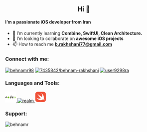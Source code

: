 <h2 align="center">Hi 👋</h2>
<h4>I’m a passionate iOS developer from Iran</h4>

- 🌱 I’m currently learning **Combine, SwiftUI, Clean Architecture.**
- 👯 I’m looking to collaborate on **awesome iOS projects**
- 📫 How to reach me **b.rakhshani77@gmail.com**

<h3 align="left">Connect with me:</h3>
<p align="left">
<a href="https://linkedin.com/in/behnamr98" target="blank"><img align="center" src="https://raw.githubusercontent.com/rahuldkjain/github-profile-readme-generator/master/src/images/icons/Social/linked-in-alt.svg" alt="behnamr98" height="30" width="40" /></a>
<a href="https://stackoverflow.com/users/7435842/behnam-rakhshani" target="blank"><img align="center" src="https://raw.githubusercontent.com/rahuldkjain/github-profile-readme-generator/master/src/images/icons/Social/stack-overflow.svg" alt="7435842/behnam-rakhshani" height="30" width="40" /></a>
<a href="https://www.leetcode.com/user9298ra" target="blank"><img align="center" src="https://raw.githubusercontent.com/rahuldkjain/github-profile-readme-generator/master/src/images/icons/Social/leet-code.svg" alt="user9298ra" height="30" width="40" /></a>
</p>

<h3 align="left">Languages and Tools:</h3>
<p align="left"> <a href="https://nodejs.org" target="_blank" rel="noreferrer"> <img src="https://raw.githubusercontent.com/devicons/devicon/master/icons/nodejs/nodejs-original-wordmark.svg" alt="nodejs" width="35" height="35"/> </a> <a href="https://realm.io/" target="_blank" rel="noreferrer"> <img src="https://raw.githubusercontent.com/bestofjs/bestofjs-webui/8665e8c267a0215f3159df28b33c365198101df5/public/logos/realm.svg" alt="realm" width="35" height="35"/> </a> <a href="https://developer.apple.com/swift/" target="_blank" rel="noreferrer"> <img src="https://raw.githubusercontent.com/devicons/devicon/master/icons/swift/swift-original.svg" alt="swift" width="35" height="35"/> </a> </p>

<h3 align="left">Support:</h3>
<p><a href="https://www.buymeacoffee.com/behnamr"> <img align="left" src="https://cdn.buymeacoffee.com/buttons/v2/default-yellow.png" height="40" width="180" alt="behnamr" /></a></p><br><br>
